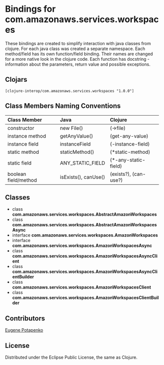 # Bindings for com.amazonaws.services.workspaces

These bindings are created to simplify interaction with java classes from clojure.
For each java class was created a separate namespace.
Each method/field has its own function/field binding.
Their names are changed for a more native look in the clojure code. Each function has docstring - information about the parameters, return value and possible exceptions.

## Clojars

```
[clojure-interop/com.amazonaws.services.workspaces "1.0.0"]
```

## Class Members Naming Conventions

| Class Member | Java | Clojure |
|:--|:--|:--|
| constructor | new File() | (->file) |
| instance method | getAnyValue() | (get-any-value) |
| instance field | instanceField | (-instance-field) |
| static method | staticMethod() | (*static-method) |
| static field | ANY_STATIC_FIELD | (*-any-static-field) |
| boolean field/method | isExists(), canUse() | (exists?), (can-use?) |

## Classes

- class **com.amazonaws.services.workspaces.AbstractAmazonWorkspaces**
- class **com.amazonaws.services.workspaces.AbstractAmazonWorkspacesAsync**
- interface **com.amazonaws.services.workspaces.AmazonWorkspaces**
- interface **com.amazonaws.services.workspaces.AmazonWorkspacesAsync**
- class **com.amazonaws.services.workspaces.AmazonWorkspacesAsyncClient**
- class **com.amazonaws.services.workspaces.AmazonWorkspacesAsyncClientBuilder**
- class **com.amazonaws.services.workspaces.AmazonWorkspacesClient**
- class **com.amazonaws.services.workspaces.AmazonWorkspacesClientBuilder**

## Contributors

[Eugene Potapenko](https://github.com/potapenko/)

## License

Distributed under the Eclipse Public License, the same as Clojure.
